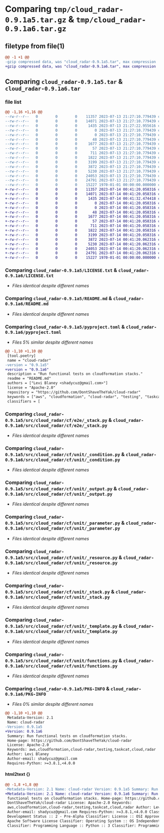 # Comparing `tmp/cloud_radar-0.9.1a5.tar.gz` & `tmp/cloud_radar-0.9.1a6.tar.gz`

## filetype from file(1)

```diff
@@ -1 +1 @@
-gzip compressed data, was "cloud_radar-0.9.1a5.tar", max compression
+gzip compressed data, was "cloud_radar-0.9.1a6.tar", max compression
```

## Comparing `cloud_radar-0.9.1a5.tar` & `cloud_radar-0.9.1a6.tar`

### file list

```diff
@@ -1,16 +1,16 @@
--rw-r--r--   0        0        0    11357 2023-07-13 21:27:10.779439 cloud_radar-0.9.1a5/LICENSE.txt
--rw-r--r--   0        0        0    14071 2023-07-13 21:27:10.779439 cloud_radar-0.9.1a5/README.md
--rw-r--r--   0        0        0     1435 2023-07-13 21:27:22.955616 cloud_radar-0.9.1a5/pyproject.toml
--rw-r--r--   0        0        0        0 2023-07-13 21:27:10.779439 cloud_radar-0.9.1a5/src/cloud_radar/__init__.py
--rw-r--r--   0        0        0        0 2023-07-13 21:27:10.779439 cloud_radar-0.9.1a5/src/cloud_radar/cf/__init__.py
--rw-r--r--   0        0        0       48 2023-07-13 21:27:10.779439 cloud_radar-0.9.1a5/src/cloud_radar/cf/e2e/__init__.py
--rw-r--r--   0        0        0     1677 2023-07-13 21:27:10.779439 cloud_radar-0.9.1a5/src/cloud_radar/cf/e2e/_stack.py
--rw-r--r--   0        0        0       57 2023-07-13 21:27:10.779439 cloud_radar-0.9.1a5/src/cloud_radar/cf/unit/__init__.py
--rw-r--r--   0        0        0      711 2023-07-13 21:27:10.779439 cloud_radar-0.9.1a5/src/cloud_radar/cf/unit/_condition.py
--rw-r--r--   0        0        0     1822 2023-07-13 21:27:10.779439 cloud_radar-0.9.1a5/src/cloud_radar/cf/unit/_output.py
--rw-r--r--   0        0        0     3199 2023-07-13 21:27:10.779439 cloud_radar-0.9.1a5/src/cloud_radar/cf/unit/_parameter.py
--rw-r--r--   0        0        0     3872 2023-07-13 21:27:10.779439 cloud_radar-0.9.1a5/src/cloud_radar/cf/unit/_resource.py
--rw-r--r--   0        0        0     5230 2023-07-13 21:27:10.779439 cloud_radar-0.9.1a5/src/cloud_radar/cf/unit/_stack.py
--rw-r--r--   0        0        0    24053 2023-07-13 21:27:10.779439 cloud_radar-0.9.1a5/src/cloud_radar/cf/unit/_template.py
--rw-r--r--   0        0        0    24791 2023-07-13 21:27:10.779439 cloud_radar-0.9.1a5/src/cloud_radar/cf/unit/functions.py
--rw-r--r--   0        0        0    15227 1970-01-01 00:00:00.000000 cloud_radar-0.9.1a5/PKG-INFO
+-rw-r--r--   0        0        0    11357 2023-07-14 00:41:20.058316 cloud_radar-0.9.1a6/LICENSE.txt
+-rw-r--r--   0        0        0    14071 2023-07-14 00:41:20.058316 cloud_radar-0.9.1a6/README.md
+-rw-r--r--   0        0        0     1435 2023-07-14 00:41:32.474418 cloud_radar-0.9.1a6/pyproject.toml
+-rw-r--r--   0        0        0        0 2023-07-14 00:41:20.058316 cloud_radar-0.9.1a6/src/cloud_radar/__init__.py
+-rw-r--r--   0        0        0        0 2023-07-14 00:41:20.058316 cloud_radar-0.9.1a6/src/cloud_radar/cf/__init__.py
+-rw-r--r--   0        0        0       48 2023-07-14 00:41:20.058316 cloud_radar-0.9.1a6/src/cloud_radar/cf/e2e/__init__.py
+-rw-r--r--   0        0        0     1677 2023-07-14 00:41:20.058316 cloud_radar-0.9.1a6/src/cloud_radar/cf/e2e/_stack.py
+-rw-r--r--   0        0        0       57 2023-07-14 00:41:20.058316 cloud_radar-0.9.1a6/src/cloud_radar/cf/unit/__init__.py
+-rw-r--r--   0        0        0      711 2023-07-14 00:41:20.058316 cloud_radar-0.9.1a6/src/cloud_radar/cf/unit/_condition.py
+-rw-r--r--   0        0        0     1822 2023-07-14 00:41:20.058316 cloud_radar-0.9.1a6/src/cloud_radar/cf/unit/_output.py
+-rw-r--r--   0        0        0     3199 2023-07-14 00:41:20.058316 cloud_radar-0.9.1a6/src/cloud_radar/cf/unit/_parameter.py
+-rw-r--r--   0        0        0     3872 2023-07-14 00:41:20.062316 cloud_radar-0.9.1a6/src/cloud_radar/cf/unit/_resource.py
+-rw-r--r--   0        0        0     5230 2023-07-14 00:41:20.062316 cloud_radar-0.9.1a6/src/cloud_radar/cf/unit/_stack.py
+-rw-r--r--   0        0        0    24053 2023-07-14 00:41:20.062316 cloud_radar-0.9.1a6/src/cloud_radar/cf/unit/_template.py
+-rw-r--r--   0        0        0    24791 2023-07-14 00:41:20.062316 cloud_radar-0.9.1a6/src/cloud_radar/cf/unit/functions.py
+-rw-r--r--   0        0        0    15227 1970-01-01 00:00:00.000000 cloud_radar-0.9.1a6/PKG-INFO
```

### Comparing `cloud_radar-0.9.1a5/LICENSE.txt` & `cloud_radar-0.9.1a6/LICENSE.txt`

 * *Files identical despite different names*

### Comparing `cloud_radar-0.9.1a5/README.md` & `cloud_radar-0.9.1a6/README.md`

 * *Files identical despite different names*

### Comparing `cloud_radar-0.9.1a5/pyproject.toml` & `cloud_radar-0.9.1a6/pyproject.toml`

 * *Files 5% similar despite different names*

```diff
@@ -1,10 +1,10 @@
 [tool.poetry]
 name = "cloud-radar"
-version = "0.9.1a5"
+version = "0.9.1a6"
 description = "Run functional tests on cloudformation stacks."
 readme = "README.md"
 authors = ["Levi Blaney <shadycuz@gmail.com>"]
 license = "Apache-2.0"
 repository = "https://github.com/DontShaveTheYak/cloud-radar"
 keywords = ["aws", "cloudformation", "cloud-radar", "testing", "taskcat", "cloud", "radar"]
 classifiers = [
```

### Comparing `cloud_radar-0.9.1a5/src/cloud_radar/cf/e2e/_stack.py` & `cloud_radar-0.9.1a6/src/cloud_radar/cf/e2e/_stack.py`

 * *Files identical despite different names*

### Comparing `cloud_radar-0.9.1a5/src/cloud_radar/cf/unit/_condition.py` & `cloud_radar-0.9.1a6/src/cloud_radar/cf/unit/_condition.py`

 * *Files identical despite different names*

### Comparing `cloud_radar-0.9.1a5/src/cloud_radar/cf/unit/_output.py` & `cloud_radar-0.9.1a6/src/cloud_radar/cf/unit/_output.py`

 * *Files identical despite different names*

### Comparing `cloud_radar-0.9.1a5/src/cloud_radar/cf/unit/_parameter.py` & `cloud_radar-0.9.1a6/src/cloud_radar/cf/unit/_parameter.py`

 * *Files identical despite different names*

### Comparing `cloud_radar-0.9.1a5/src/cloud_radar/cf/unit/_resource.py` & `cloud_radar-0.9.1a6/src/cloud_radar/cf/unit/_resource.py`

 * *Files identical despite different names*

### Comparing `cloud_radar-0.9.1a5/src/cloud_radar/cf/unit/_stack.py` & `cloud_radar-0.9.1a6/src/cloud_radar/cf/unit/_stack.py`

 * *Files identical despite different names*

### Comparing `cloud_radar-0.9.1a5/src/cloud_radar/cf/unit/_template.py` & `cloud_radar-0.9.1a6/src/cloud_radar/cf/unit/_template.py`

 * *Files identical despite different names*

### Comparing `cloud_radar-0.9.1a5/src/cloud_radar/cf/unit/functions.py` & `cloud_radar-0.9.1a6/src/cloud_radar/cf/unit/functions.py`

 * *Files identical despite different names*

### Comparing `cloud_radar-0.9.1a5/PKG-INFO` & `cloud_radar-0.9.1a6/PKG-INFO`

 * *Files 0% similar despite different names*

```diff
@@ -1,10 +1,10 @@
 Metadata-Version: 2.1
 Name: cloud-radar
-Version: 0.9.1a5
+Version: 0.9.1a6
 Summary: Run functional tests on cloudformation stacks.
 Home-page: https://github.com/DontShaveTheYak/cloud-radar
 License: Apache-2.0
 Keywords: aws,cloudformation,cloud-radar,testing,taskcat,cloud,radar
 Author: Levi Blaney
 Author-email: shadycuz@gmail.com
 Requires-Python: >=3.8.1,<4.0.0
```

#### html2text {}

```diff
@@ -1,8 +1,8 @@
-Metadata-Version: 2.1 Name: cloud-radar Version: 0.9.1a5 Summary: Run
+Metadata-Version: 2.1 Name: cloud-radar Version: 0.9.1a6 Summary: Run
 functional tests on cloudformation stacks. Home-page: https://github.com/
 DontShaveTheYak/cloud-radar License: Apache-2.0 Keywords:
 aws,cloudformation,cloud-radar,testing,taskcat,cloud,radar Author: Levi Blaney
 Author-email: shadycuz@gmail.com Requires-Python: >=3.8.1,<4.0.0 Classifier:
 Development Status :: 2 - Pre-Alpha Classifier: License :: OSI Approved ::
 Apache Software License Classifier: Operating System :: OS Independent
 Classifier: Programming Language :: Python :: 3 Classifier: Programming
```

